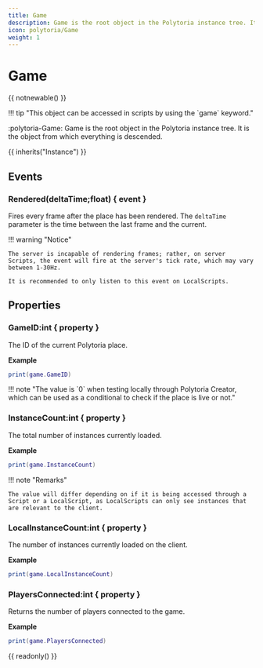 ```yaml
---
title: Game
description: Game is the root object in the Polytoria instance tree. It is the object from which everything is descended.
icon: polytoria/Game
weight: 1
---
```


# Game

{{ notnewable() }}

<div data-search-exclude markdown>
!!! tip "This object can be accessed in scripts by using the `game` keyword."
</div>

:polytoria-Game: Game is the root object in the Polytoria instance tree. It is the object from which everything is descended.

{{ inherits("Instance") }}

## Events

### Rendered(deltaTime;float) { event }

Fires every frame after the place has been rendered. The `deltaTime` parameter is the time between the last frame and the current.

<div data-search-exclude markdown>
!!! warning "Notice"

    The server is incapable of rendering frames; rather, on server Scripts, the event will fire at the server's tick rate, which may vary between 1-30Hz.

    It is recommended to only listen to this event on LocalScripts.

</div>

## Properties

### GameID:int { property }

The ID of the current Polytoria place.

**Example**

```lua
print(game.GameID)
```

<div data-search-exclude markdown>
!!! note "The value is `0` when testing locally through Polytoria Creator, which can be used as a conditional to check if the place is live or not."
</div>

### InstanceCount:int { property }

The total number of instances currently loaded.

**Example**

```lua
print(game.InstanceCount)
```

<div data-search-exclude markdown>
!!! note "Remarks"

    The value will differ depending on if it is being accessed through a Script or a LocalScript, as LocalScripts can only see instances that are relevant to the client.

</div>

### LocalInstanceCount:int { property }

The number of instances currently loaded on the client.

**Example**

```lua
print(game.LocalInstanceCount)
```

### PlayersConnected:int { property }

Returns the number of players connected to the game.

**Example**

```lua
print(game.PlayersConnected)
```

{{ readonly() }}
